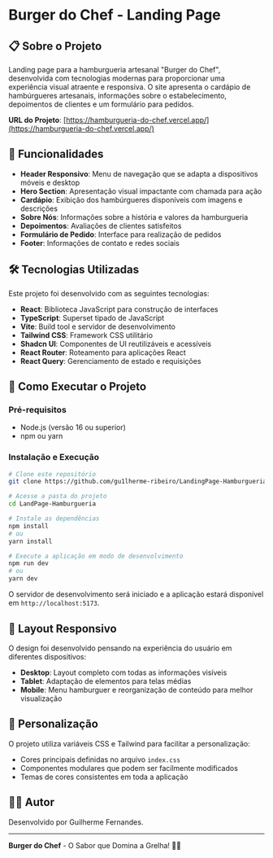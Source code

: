 # Burger do Chef - Landing Page

## 📋 Sobre o Projeto

Landing page para a hamburgueria artesanal "Burger do Chef", desenvolvida com tecnologias modernas para proporcionar uma experiência visual atraente e responsiva. O site apresenta o cardápio de hambúrgueres artesanais, informações sobre o estabelecimento, depoimentos de clientes e um formulário para pedidos.

**URL do Projeto**: [https://hamburgueria-do-chef.vercel.app/](https://hamburgueria-do-chef.vercel.app/)

## 🍔 Funcionalidades

- **Header Responsivo**: Menu de navegação que se adapta a dispositivos móveis e desktop
- **Hero Section**: Apresentação visual impactante com chamada para ação
- **Cardápio**: Exibição dos hambúrgueres disponíveis com imagens e descrições
- **Sobre Nós**: Informações sobre a história e valores da hamburgueria
- **Depoimentos**: Avaliações de clientes satisfeitos
- **Formulário de Pedido**: Interface para realização de pedidos
- **Footer**: Informações de contato e redes sociais

## 🛠️ Tecnologias Utilizadas

Este projeto foi desenvolvido com as seguintes tecnologias:

- **React**: Biblioteca JavaScript para construção de interfaces
- **TypeScript**: Superset tipado de JavaScript
- **Vite**: Build tool e servidor de desenvolvimento
- **Tailwind CSS**: Framework CSS utilitário
- **Shadcn UI**: Componentes de UI reutilizáveis e acessíveis
- **React Router**: Roteamento para aplicações React
- **React Query**: Gerenciamento de estado e requisições

## 🚀 Como Executar o Projeto

### Pré-requisitos

- Node.js (versão 16 ou superior)
- npm ou yarn

### Instalação e Execução

```bash
# Clone este repositório
git clone https://github.com/gu1lherme-ribeiro/LandingPage-Hamburgueria2-.git

# Acesse a pasta do projeto
cd LandPage-Hamburgueria

# Instale as dependências
npm install
# ou
yarn install

# Execute a aplicação em modo de desenvolvimento
npm run dev
# ou
yarn dev
```

O servidor de desenvolvimento será iniciado e a aplicação estará disponível em `http://localhost:5173`.

## 📱 Layout Responsivo

O design foi desenvolvido pensando na experiência do usuário em diferentes dispositivos:

- **Desktop**: Layout completo com todas as informações visíveis
- **Tablet**: Adaptação de elementos para telas médias
- **Mobile**: Menu hamburguer e reorganização de conteúdo para melhor visualização

## 🎨 Personalização

O projeto utiliza variáveis CSS e Tailwind para facilitar a personalização:

- Cores principais definidas no arquivo `index.css`
- Componentes modulares que podem ser facilmente modificados
- Temas de cores consistentes em toda a aplicação


## 👨‍💻 Autor

Desenvolvido por Guilherme Fernandes.

---

**Burger do Chef** - O Sabor que Domina a Grelha! 🍔🔥
